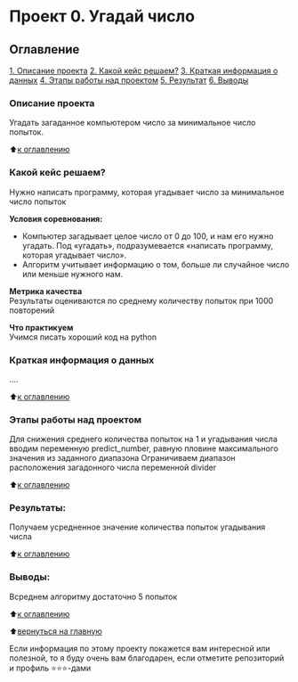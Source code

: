 # Проект 0. Угадай число

## Оглавление  
[1. Описание проекта]([https://github.com/mawlukanec/sf_new/blob/main/project_0/README.md#Описание-проекта](https://github.com/mawlukanec/skillfactory/tree/master/project_1#%D0%BE%D0%BF%D0%B8%D1%81%D0%B0%D0%BD%D0%B8%D0%B5-%D0%BF%D1%80%D0%BE%D0%B5%D0%BA%D1%82%D0%B0))  
[2. Какой кейс решаем?]([https://github.com/mawlukanec/sf_new/blob/main/project_0/README.md#Какой-кейс-решаем](https://github.com/mawlukanec/skillfactory/tree/master/project_1#%D0%BA%D0%B0%D0%BA%D0%BE%D0%B9-%D0%BA%D0%B5%D0%B9%D1%81-%D1%80%D0%B5%D1%88%D0%B0%D0%B5%D0%BC))  
[3. Краткая информация о данных]([https://github.com/mawlukanec/sf_new/blob/main/project_0/README.md#Краткая-информация-о-данных](https://github.com/mawlukanec/skillfactory/tree/master/project_1#%D0%BA%D1%80%D0%B0%D1%82%D0%BA%D0%B0%D1%8F-%D0%B8%D0%BD%D1%84%D0%BE%D1%80%D0%BC%D0%B0%D1%86%D0%B8%D1%8F-%D0%BE-%D0%B4%D0%B0%D0%BD%D0%BD%D1%8B%D1%85))  
[4. Этапы работы над проектом]([https://github.com/mawlukanec/sf_new/blob/main/project_0/README.md#Этапы-работы-над-проектом](https://github.com/mawlukanec/skillfactory/tree/master/project_1#%D1%8D%D1%82%D0%B0%D0%BF%D1%8B-%D1%80%D0%B0%D0%B1%D0%BE%D1%82%D1%8B-%D0%BD%D0%B0%D0%B4-%D0%BF%D1%80%D0%BE%D0%B5%D0%BA%D1%82%D0%BE%D0%BC))  
[5. Результат]([https://github.com/mawlukanec/sf_new/blob/main/project_0/README.md#Результат](https://github.com/mawlukanec/skillfactory/tree/master/project_1#%D1%80%D0%B5%D0%B7%D1%83%D0%BB%D1%8C%D1%82%D0%B0%D1%82%D1%8B))    
[6. Выводы]([https://github.com/mawlukanec/sf_new/blob/main/project_0/README.md#Выводы](https://github.com/mawlukanec/skillfactory/tree/master/project_1#%D0%B2%D1%8B%D0%B2%D0%BE%D0%B4%D1%8B)) 

### Описание проекта    
Угадать загаданное компьютером число за минимальное число попыток.

:arrow_up:[к оглавлению](https://github.com/mawlukanec/skillfactory/tree/master/project_1#%D0%BE%D0%B3%D0%BB%D0%B0%D0%B2%D0%BB%D0%B5%D0%BD%D0%B8%D0%B5)


### Какой кейс решаем?    
Нужно написать программу, которая угадывает число за минимальное число попыток

**Условия соревнования:**  
- Компьютер загадывает целое число от 0 до 100, и нам его нужно угадать. Под «угадать», подразумевается «написать программу, которая угадывает число».
- Алгоритм учитывает информацию о том, больше ли случайное число или меньше нужного нам.

**Метрика качества**     
Результаты оцениваются по среднему количеству попыток при 1000 повторений

**Что практикуем**     
Учимся писать хороший код на python


### Краткая информация о данных
....
  
:arrow_up:[к оглавлению](https://github.com/mawlukanec/skillfactory/tree/master/project_1#%D0%BE%D0%B3%D0%BB%D0%B0%D0%B2%D0%BB%D0%B5%D0%BD%D0%B8%D0%B5)


### Этапы работы над проектом  
Для снижения среднего количества попыток на 1 и угадывания числа вводим переменную predict_number, равную пловине максимального значения из заданного диапазона
Ограничиваем диапазон расположения загадонного числа переменной divider


:arrow_up:[к оглавлению](https://github.com/mawlukanec/skillfactory/tree/master/project_1#%D0%BE%D0%B3%D0%BB%D0%B0%D0%B2%D0%BB%D0%B5%D0%BD%D0%B8%D0%B5)


### Результаты:  
Получаем усредненное значение количества попыток угадывания числа 

:arrow_up:[к оглавлению](https://github.com/mawlukanec/skillfactory/tree/master/project_1#%D0%BE%D0%B3%D0%BB%D0%B0%D0%B2%D0%BB%D0%B5%D0%BD%D0%B8%D0%B5)


### Выводы:  
Всреднем алгоритму достаточно 5 попыток

:arrow_up:[к оглавлению](https://github.com/mawlukanec/skillfactory/tree/master/project_1#%D0%BE%D0%B3%D0%BB%D0%B0%D0%B2%D0%BB%D0%B5%D0%BD%D0%B8%D0%B5)

:arrow_up:[вернуться на главную](https://github.com/mawlukanec/skillfactory/blob/master/README.md#%D0%BC%D0%BE%D0%B8-%D0%BF%D1%80%D0%BE%D0%B5%D0%BA%D1%82%D1%8B)

Если информация по этому проекту покажется вам интересной или полезной, то я буду очень вам благодарен, если отметите репозиторий и профиль ⭐️⭐️⭐️-дами
